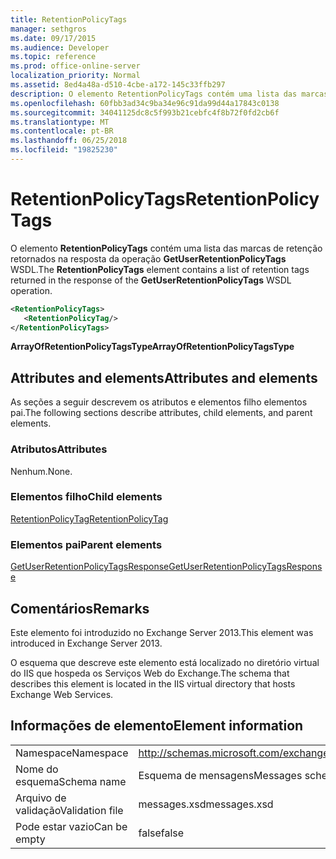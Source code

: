 ```yaml
---
title: RetentionPolicyTags
manager: sethgros
ms.date: 09/17/2015
ms.audience: Developer
ms.topic: reference
ms.prod: office-online-server
localization_priority: Normal
ms.assetid: 8ed4a48a-d510-4cbe-a172-145c33ffb297
description: O elemento RetentionPolicyTags contém uma lista das marcas de retenção retornados na resposta da operação GetUserRetentionPolicyTags WSDL.
ms.openlocfilehash: 60fbb3ad34c9ba34e96c91da99d44a17843c0138
ms.sourcegitcommit: 34041125dc8c5f993b21cebfc4f8b72f0fd2cb6f
ms.translationtype: MT
ms.contentlocale: pt-BR
ms.lasthandoff: 06/25/2018
ms.locfileid: "19825230"
---
```

# <a name="retentionpolicytags"></a><span data-ttu-id="45ba6-103">RetentionPolicyTags</span><span class="sxs-lookup"><span data-stu-id="45ba6-103">RetentionPolicyTags</span></span>

<span data-ttu-id="45ba6-104">O elemento **RetentionPolicyTags** contém uma lista das marcas de retenção retornados na resposta da operação **GetUserRetentionPolicyTags** WSDL.</span><span class="sxs-lookup"><span data-stu-id="45ba6-104">The **RetentionPolicyTags** element contains a list of retention tags returned in the response of the **GetUserRetentionPolicyTags** WSDL operation.</span></span> 
  
```XML
<RetentionPolicyTags>
   <RetentionPolicyTag/>
</RetentionPolicyTags>
```

 <span data-ttu-id="45ba6-105">**ArrayOfRetentionPolicyTagsType**</span><span class="sxs-lookup"><span data-stu-id="45ba6-105">**ArrayOfRetentionPolicyTagsType**</span></span>
## <a name="attributes-and-elements"></a><span data-ttu-id="45ba6-106">Attributes and elements</span><span class="sxs-lookup"><span data-stu-id="45ba6-106">Attributes and elements</span></span>

<span data-ttu-id="45ba6-107">As seções a seguir descrevem os atributos e elementos filho elementos pai.</span><span class="sxs-lookup"><span data-stu-id="45ba6-107">The following sections describe attributes, child elements, and parent elements.</span></span>
  
### <a name="attributes"></a><span data-ttu-id="45ba6-108">Atributos</span><span class="sxs-lookup"><span data-stu-id="45ba6-108">Attributes</span></span>

<span data-ttu-id="45ba6-109">Nenhum.</span><span class="sxs-lookup"><span data-stu-id="45ba6-109">None.</span></span>
  
### <a name="child-elements"></a><span data-ttu-id="45ba6-110">Elementos filho</span><span class="sxs-lookup"><span data-stu-id="45ba6-110">Child elements</span></span>

[<span data-ttu-id="45ba6-111">RetentionPolicyTag</span><span class="sxs-lookup"><span data-stu-id="45ba6-111">RetentionPolicyTag</span></span>](retentionpolicytag.md)
  
### <a name="parent-elements"></a><span data-ttu-id="45ba6-112">Elementos pai</span><span class="sxs-lookup"><span data-stu-id="45ba6-112">Parent elements</span></span>

[<span data-ttu-id="45ba6-113">GetUserRetentionPolicyTagsResponse</span><span class="sxs-lookup"><span data-stu-id="45ba6-113">GetUserRetentionPolicyTagsResponse</span></span>](getuserretentionpolicytagsresponse.md)
  
## <a name="remarks"></a><span data-ttu-id="45ba6-114">Comentários</span><span class="sxs-lookup"><span data-stu-id="45ba6-114">Remarks</span></span>

<span data-ttu-id="45ba6-115">Este elemento foi introduzido no Exchange Server 2013.</span><span class="sxs-lookup"><span data-stu-id="45ba6-115">This element was introduced in Exchange Server 2013.</span></span>
  
<span data-ttu-id="45ba6-116">O esquema que descreve este elemento está localizado no diretório virtual do IIS que hospeda os Serviços Web do Exchange.</span><span class="sxs-lookup"><span data-stu-id="45ba6-116">The schema that describes this element is located in the IIS virtual directory that hosts Exchange Web Services.</span></span>
  
## <a name="element-information"></a><span data-ttu-id="45ba6-117">Informações de elemento</span><span class="sxs-lookup"><span data-stu-id="45ba6-117">Element information</span></span>

|||
|:-----|:-----|
|<span data-ttu-id="45ba6-118">Namespace</span><span class="sxs-lookup"><span data-stu-id="45ba6-118">Namespace</span></span>  <br/> |http://schemas.microsoft.com/exchange/services/2006/messages  <br/> |
|<span data-ttu-id="45ba6-119">Nome do esquema</span><span class="sxs-lookup"><span data-stu-id="45ba6-119">Schema name</span></span>  <br/> |<span data-ttu-id="45ba6-120">Esquema de mensagens</span><span class="sxs-lookup"><span data-stu-id="45ba6-120">Messages schema</span></span>  <br/> |
|<span data-ttu-id="45ba6-121">Arquivo de validação</span><span class="sxs-lookup"><span data-stu-id="45ba6-121">Validation file</span></span>  <br/> |<span data-ttu-id="45ba6-122">messages.xsd</span><span class="sxs-lookup"><span data-stu-id="45ba6-122">messages.xsd</span></span>  <br/> |
|<span data-ttu-id="45ba6-123">Pode estar vazio</span><span class="sxs-lookup"><span data-stu-id="45ba6-123">Can be empty</span></span>  <br/> |<span data-ttu-id="45ba6-124">false</span><span class="sxs-lookup"><span data-stu-id="45ba6-124">false</span></span>  <br/> |
   


